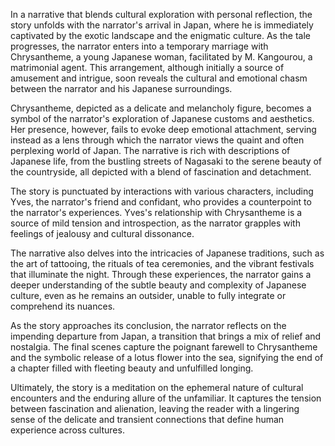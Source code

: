 In a narrative that blends cultural exploration with personal reflection, the story unfolds with the narrator's arrival in Japan, where he is immediately captivated by the exotic landscape and the enigmatic culture. As the tale progresses, the narrator enters into a temporary marriage with Chrysantheme, a young Japanese woman, facilitated by M. Kangourou, a matrimonial agent. This arrangement, although initially a source of amusement and intrigue, soon reveals the cultural and emotional chasm between the narrator and his Japanese surroundings.

Chrysantheme, depicted as a delicate and melancholy figure, becomes a symbol of the narrator's exploration of Japanese customs and aesthetics. Her presence, however, fails to evoke deep emotional attachment, serving instead as a lens through which the narrator views the quaint and often perplexing world of Japan. The narrative is rich with descriptions of Japanese life, from the bustling streets of Nagasaki to the serene beauty of the countryside, all depicted with a blend of fascination and detachment.

The story is punctuated by interactions with various characters, including Yves, the narrator's friend and confidant, who provides a counterpoint to the narrator's experiences. Yves's relationship with Chrysantheme is a source of mild tension and introspection, as the narrator grapples with feelings of jealousy and cultural dissonance.

The narrative also delves into the intricacies of Japanese traditions, such as the art of tattooing, the rituals of tea ceremonies, and the vibrant festivals that illuminate the night. Through these experiences, the narrator gains a deeper understanding of the subtle beauty and complexity of Japanese culture, even as he remains an outsider, unable to fully integrate or comprehend its nuances.

As the story approaches its conclusion, the narrator reflects on the impending departure from Japan, a transition that brings a mix of relief and nostalgia. The final scenes capture the poignant farewell to Chrysantheme and the symbolic release of a lotus flower into the sea, signifying the end of a chapter filled with fleeting beauty and unfulfilled longing.

Ultimately, the story is a meditation on the ephemeral nature of cultural encounters and the enduring allure of the unfamiliar. It captures the tension between fascination and alienation, leaving the reader with a lingering sense of the delicate and transient connections that define human experience across cultures.